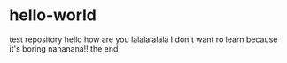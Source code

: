 # hello-world
test repository
hello how are you 
lalalalalala
I don't want ro learn because it's boring nananana!!
the end
